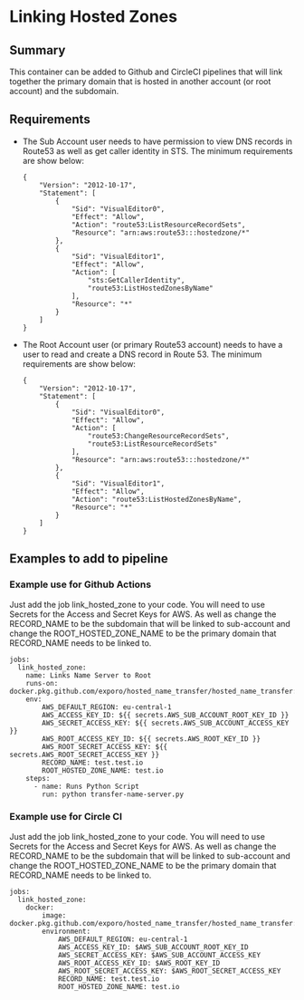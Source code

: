 # Linking Hosted Zones

## Summary
This container can be added to Github and CircleCI pipelines that will link together the primary domain that is hosted in another account (or root account) and the subdomain.

## Requirements
 - The Sub Account user needs to have permission to view DNS records in Route53 as well as get caller identity in STS. The minimum requirements are show below:
    ```
    {
        "Version": "2012-10-17",
        "Statement": [
            {
                "Sid": "VisualEditor0",
                "Effect": "Allow",
                "Action": "route53:ListResourceRecordSets",
                "Resource": "arn:aws:route53:::hostedzone/*"
            },
            {
                "Sid": "VisualEditor1",
                "Effect": "Allow",
                "Action": [
                    "sts:GetCallerIdentity",
                    "route53:ListHostedZonesByName"
                ],
                "Resource": "*"
            }
        ]
    }
    ```
 - The Root Account user (or primary Route53 account) needs to have a user to read and create a DNS record in Route 53. The minimum requirements are show below:
    ```
    {
        "Version": "2012-10-17",
        "Statement": [
            {
                "Sid": "VisualEditor0",
                "Effect": "Allow",
                "Action": [
                    "route53:ChangeResourceRecordSets",
                    "route53:ListResourceRecordSets"
                ],
                "Resource": "arn:aws:route53:::hostedzone/*"
            },
            {
                "Sid": "VisualEditor1",
                "Effect": "Allow",
                "Action": "route53:ListHostedZonesByName",
                "Resource": "*"
            }
        ]
    }
    ```

## Examples to add to pipeline
### Example use for Github Actions
Just add the job link_hosted_zone to your code. You will need to use Secrets for the Access and Secret Keys for AWS. As well as change the RECORD_NAME to be the subdomain that will be linked to sub-account and change the ROOT_HOSTED_ZONE_NAME to be the primary domain that RECORD_NAME needs to be linked to.
```
jobs:
  link_hosted_zone:
    name: Links Name Server to Root
    runs-on: docker.pkg.github.com/exporo/hosted_name_transfer/hosted_name_transfer:latest
    env:
        AWS_DEFAULT_REGION: eu-central-1
        AWS_ACCESS_KEY_ID: ${{ secrets.AWS_SUB_ACCOUNT_ROOT_KEY_ID }}
        AWS_SECRET_ACCESS_KEY: ${{ secrets.AWS_SUB_ACCOUNT_ACCESS_KEY }}
        AWS_ROOT_ACCESS_KEY_ID: ${{ secrets.AWS_ROOT_KEY_ID }}
        AWS_ROOT_SECRET_ACCESS_KEY: ${{ secrets.AWS_ROOT_SECRET_ACCESS_KEY }}
        RECORD_NAME: test.test.io
        ROOT_HOSTED_ZONE_NAME: test.io
    steps:
      - name: Runs Python Script
        run: python transfer-name-server.py
```

### Example use for Circle CI
Just add the job link_hosted_zone to your code. You will need to use Secrets for the Access and Secret Keys for AWS. As well as change the RECORD_NAME to be the subdomain that will be linked to sub-account and change the ROOT_HOSTED_ZONE_NAME to be the primary domain that RECORD_NAME needs to be linked to.
```
jobs:
  link_hosted_zone:
    docker:
        image: docker.pkg.github.com/exporo/hosted_name_transfer/hosted_name_transfer:latest
        environment:   
            AWS_DEFAULT_REGION: eu-central-1
            AWS_ACCESS_KEY_ID: $AWS_SUB_ACCOUNT_ROOT_KEY_ID
            AWS_SECRET_ACCESS_KEY: $AWS_SUB_ACCOUNT_ACCESS_KEY
            AWS_ROOT_ACCESS_KEY_ID: $AWS_ROOT_KEY_ID
            AWS_ROOT_SECRET_ACCESS_KEY: $AWS_ROOT_SECRET_ACCESS_KEY
            RECORD_NAME: test.test.io
            ROOT_HOSTED_ZONE_NAME: test.io
```